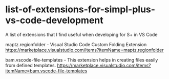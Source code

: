 # list-of-extensions-for-simpl-plus-vs-code-development
A list of extensions that I find useful when developing for S+ in VS Code

maptz.regionfolder - Visual Studio Code Custom Folding Extension
https://marketplace.visualstudio.com/items?itemName=maptz.regionfolder

bam.vscode-file-templates - This extension helps in creating files easily from defined templates.
https://marketplace.visualstudio.com/items?itemName=bam.vscode-file-templates
